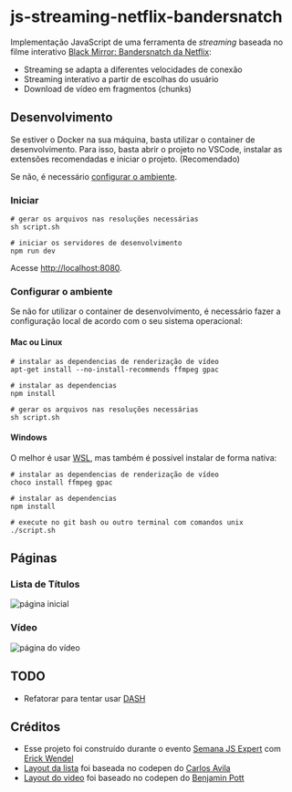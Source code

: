 # js-streaming-netflix-bandersnatch

Implementação JavaScript de uma ferramenta de _streaming_ baseada no filme interativo [Black Mirror: Bandersnatch da Netflix](https://www.netflix.com/br/title/80988062):

- Streaming se adapta a diferentes velocidades de conexão
- Streaming interativo a partir de escolhas do usuário
- Download de vídeo em fragmentos (chunks)

## Desenvolvimento

Se estiver o Docker na sua máquina, basta utilizar o container de desenvolvimento. Para isso, basta abrir o projeto no VSCode, instalar as extensões recomendadas e iniciar o projeto. (Recomendado)

Se não, é necessário [configurar o ambiente](#configurar-o-ambiente).

### Iniciar

```shell
# gerar os arquivos nas resoluções necessárias
sh script.sh

# iniciar os servidores de desenvolvimento
npm run dev
```

Acesse [http://localhost:8080](http://localhost:8080/). 

### Configurar o ambiente

Se não for utilizar o container de desenvolvimento, é necessário fazer a configuração local de acordo com o seu sistema operacional:

#### Mac ou Linux

```shell
# instalar as dependencias de renderização de vídeo
apt-get install --no-install-recommends ffmpeg gpac

# instalar as dependencias
npm install

# gerar os arquivos nas resoluções necessárias
sh script.sh
```

#### Windows

O melhor é usar [WSL](https://docs.microsoft.com/pt-br/windows/wsl/install-win10), mas também é possível instalar de forma nativa: 

```shell
# instalar as dependencias de renderização de vídeo
choco install ffmpeg gpac

# instalar as dependencias
npm install

# execute no git bash ou outro terminal com comandos unix
./script.sh
```

## Páginas

### Lista de Títulos

![página inicial](./prints/titulos.png)

### Vídeo

![página do vídeo](./prints/demo.png)

## TODO

- Refatorar para tentar usar [DASH](https://www.youtube.com/watch?v=CPFE34ngysU)

## Créditos
- Esse projeto foi construído durante o evento [Semana JS Expert](https://javascriptexpert.com.br) com [Erick Wendel](https://erickwendel.com.br/)
- [Layout da lista](./public/index/index.html) foi baseada no  codepen do [Carlos Avila](https://codepen.io/cb2307/pen/XYxyeY)
- [Layout do video](./public/bandersnatch/index.html) foi baseado no codepen do [Benjamin Pott](https://codepen.io/benjipott/pen/JELELN)